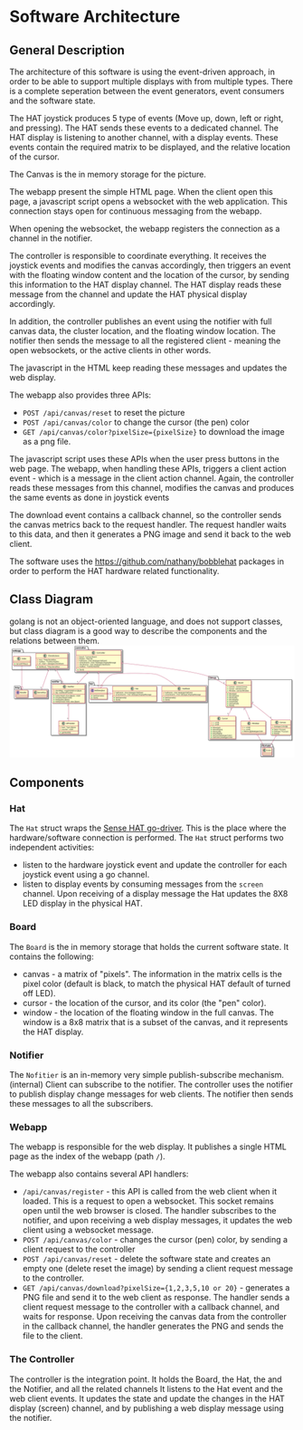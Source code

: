 # Software Architecture
## General Description
The architecture of this software is using the event-driven approach, in order to be able to support multiple displays 
with from multiple types. There is a complete seperation between the event generators, event consumers and the software 
state. 

The HAT joystick produces 5 type of events (Move up, down, left or right, and pressing). The HAT sends these events to a
dedicated channel. The HAT display is listening to another channel, with a display events. These events contain the required 
matrix to be displayed, and the relative location of the cursor.

The Canvas is the in memory storage for the picture.

The webapp present the simple HTML page. When the client open this page, a javascript script opens a websocket with the 
web application. This connection stays open for continuous messaging from the webapp.

When opening the websocket, the webapp registers the connection as a channel in the notifier.

The controller is responsible to coordinate everything. It receives the joystick events and modifies the canvas accordingly, 
then triggers an event with the floating window content and the location of the cursor, by sending this information to the 
HAT display channel. The HAT display reads these message from the channel and update the HAT physical display accordingly.

In addition, the controller publishes an event using the notifier with full canvas data, the cluster location, and the floating window location. 
The notifier then sends the message to all the registered client - meaning the open websockets, or the active clients in other words.

The javascript in the HTML keep reading these messages and updates the web display.

The webapp also provides three APIs: 
* `POST /api/canvas/reset` to reset the picture
* `POST /api/canvas/color` to change the cursor (the pen) color
* `GET /api/canvas/color?pixelSize={pixelSize}` to download the image as a png file.

The javascript script uses these APIs when the user press buttons in the web page.
The webapp, when handling these APIs, triggers a client action event - which is a message in the client action channel.
Again, the controller reads these messages from this channel, modifies the canvas and produces the same events as done in 
joystick events

The download event contains a callback channel, so the controller sends the canvas metrics back to the request
handler. The request handler waits to this data, and then it generates a PNG image and send it back to 
the web client.

The software uses the https://github.com/nathany/bobblehat packages in order to perform the HAT hardware related
functionality.

## Class Diagram
golang is not an object-oriented language, and does not support classes, but class diagram is a good way to
describe the components and the relations between them.
![Class Diagram](classDiagram.svg)

## Components
### Hat
The `Hat` struct wraps the [Sense HAT go-driver](https://github.com/nathany/bobblehat). This is the place where the 
hardware/software connection is performed. The `Hat` struct performs two independent activities:
* listen to the hardware joystick event and update the controller for each joystick event using a go channel.
* listen to display events by consuming messages from the `screen` channel. Upon receiving of a display message the Hat 
  updates the 8X8 LED display in the physical HAT.

### Board
The `Board` is the in memory storage that holds the current software state. It contains the following:
* canvas - a matrix of "pixels". The information in the matrix cells is the pixel color (default is black, to match the 
  physical HAT default of turned off LED).
* cursor - the location of the cursor, and its color (the "pen" color).
* window - the location of the floating window in the full canvas. The window is a 8x8 matrix that is a subset of the
  canvas, and it represents the HAT display.
  
### Notifier
The `Nofitier` is an in-memory very simple publish-subscribe mechanism. (internal) Client can subscribe to the notifier.
The controller uses the notifier to publish display change messages for web clients. The notifier then sends these messages
to all the subscribers.

### Webapp
The webapp is responsible for the web display. It publishes a single HTML page as the index of the webapp (path `/`).

The webapp also contains several API handlers:
* `/api/canvas/register` - this API is called from the web client when it loaded. This is a request to open a websocket. 
  This socket remains open until the web browser is closed. The handler subscribes to the notifier, and upon receiving a
  web display messages, it updates the web client using a websocket message.
* `POST /api/canvas/color` - changes the cursor (pen) color, by sending a client request to the controller
* `POST /api/canvas/reset` - delete the software state and creates an empty one (delete reset the image) by sending a 
  client request message to the controller.
* `GET /api/canvas/download?pixelSize={1,2,3,5,10 or 20}` - generates a PNG file and send it to the web client as response.
  The handler sends a client request message to the controller with a callback channel, and waits for response. Upon 
  receiving the canvas data from the controller in the callback channel, the handler generates the PNG and sends the file
  to the client.
  
### The Controller
The controller is the integration point. It holds the Board, the Hat, the and the Notifier, and all the related channels
It listens to the Hat event and the web client events. It updates the state and update the changes in the HAT display 
(screen) channel, and by publishing a web display message using the notifier.
